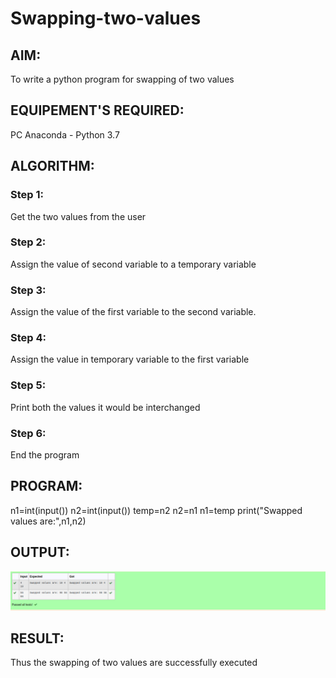 # Swapping-two-values
## AIM:
To write a python program for swapping of two values
## EQUIPEMENT'S REQUIRED: 
PC
Anaconda - Python 3.7
## ALGORITHM: 
### Step 1:
Get the two values from the user
### Step 2: 
Assign the value of second variable to a temporary variable 
### Step 3: 
Assign the value of the first variable to the second variable.
### Step 4:  
Assign the value in temporary variable to the first variable
### Step 5: 
Print both the values it would be interchanged
### Step 6: 
End the program
## PROGRAM:
n1=int(input())
n2=int(input())
temp=n2
n2=n1
n1=temp
print("Swapped values are:",n1,n2)
## OUTPUT:
![swapping.png](./images/swapping.png)


## RESULT:
Thus the swapping of two values are successfully executed



